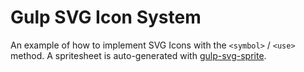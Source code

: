 # Gulp SVG Icon System

An example of how to implement SVG Icons with the `<symbol>` / `<use>` method.
A spritesheet is auto-generated with [gulp-svg-sprite](https://github.com/jkphl/gulp-svg-sprite).